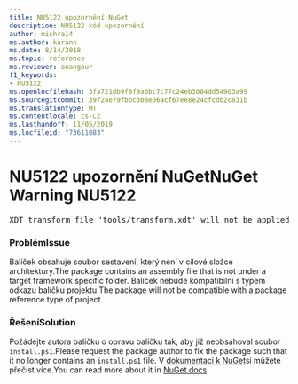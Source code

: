 ```yaml
---
title: NU5122 upozornění NuGet
description: NU5122 kód upozornění
author: mishra14
ms.author: karann
ms.date: 8/14/2018
ms.topic: reference
ms.reviewer: anangaur
f1_keywords:
- NU5122
ms.openlocfilehash: 3fa721db9f8f9a0bc7c77c24eb3004dd54903a99
ms.sourcegitcommit: 39f2ae79fbbc308e06acf67ee8e24cfcdb2c831b
ms.translationtype: MT
ms.contentlocale: cs-CZ
ms.lasthandoff: 11/05/2019
ms.locfileid: "73611083"
---
```

# <a name="nuget-warning-nu5122"></a><span data-ttu-id="67479-103">NU5122 upozornění NuGet</span><span class="sxs-lookup"><span data-stu-id="67479-103">NuGet Warning NU5122</span></span>
<pre>XDT transform file 'tools/transform.xdt' will not be applied when the package is installed after the migration.</pre>

### <a name="issue"></a><span data-ttu-id="67479-104">Problém</span><span class="sxs-lookup"><span data-stu-id="67479-104">Issue</span></span>

<span data-ttu-id="67479-105">Balíček obsahuje soubor sestavení, který není v cílové složce architektury.</span><span class="sxs-lookup"><span data-stu-id="67479-105">The package contains an assembly file that is not under a target framework specific folder.</span></span> <span data-ttu-id="67479-106">Balíček nebude kompatibilní s typem odkazu balíčku projektu.</span><span class="sxs-lookup"><span data-stu-id="67479-106">The package will not be compatible with a package reference type of project.</span></span>


### <a name="solution"></a><span data-ttu-id="67479-107">Řešení</span><span class="sxs-lookup"><span data-stu-id="67479-107">Solution</span></span>

<span data-ttu-id="67479-108">Požádejte autora balíčku o opravu balíčku tak, aby již neobsahoval soubor `install.ps1`.</span><span class="sxs-lookup"><span data-stu-id="67479-108">Please request the package author to fix the package such that it no longer contains an `install.ps1` file.</span></span> <span data-ttu-id="67479-109">V [dokumentaci k NuGet](https://docs.microsoft.com/nuget/consume-packages/migrate-packages-config-to-package-reference)si můžete přečíst více.</span><span class="sxs-lookup"><span data-stu-id="67479-109">You can read more about it in [NuGet docs](https://docs.microsoft.com/nuget/consume-packages/migrate-packages-config-to-package-reference).</span></span>

